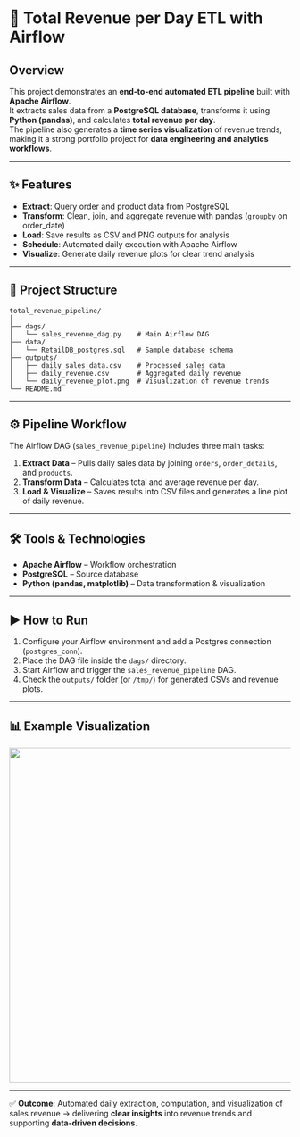 # 🚀 Total Revenue per Day ETL with Airflow

## Overview
This project demonstrates an **end-to-end automated ETL pipeline** built with **Apache Airflow**.  
It extracts sales data from a **PostgreSQL database**, transforms it using **Python (pandas)**, and calculates **total revenue per day**.  
The pipeline also generates a **time series visualization** of revenue trends, making it a strong portfolio project for **data engineering and analytics workflows**.

---

## ✨ Features
- **Extract**: Query order and product data from PostgreSQL  
- **Transform**: Clean, join, and aggregate revenue with pandas (`groupby` on order_date)  
- **Load**: Save results as CSV and PNG outputs for analysis  
- **Schedule**: Automated daily execution with Apache Airflow  
- **Visualize**: Generate daily revenue plots for clear trend analysis  

---

## 📂 Project Structure
```
total_revenue_pipeline/
│
├── dags/                      
│   └── sales_revenue_dag.py    # Main Airflow DAG
├── data/
│   └── RetailDB_postgres.sql   # Sample database schema
├── outputs/
│   ├── daily_sales_data.csv    # Processed sales data
│   ├── daily_revenue.csv       # Aggregated daily revenue
│   └── daily_revenue_plot.png  # Visualization of revenue trends
└── README.md                   
```

---

## ⚙️ Pipeline Workflow
The Airflow DAG (`sales_revenue_pipeline`) includes three main tasks:

1. **Extract Data** – Pulls daily sales data by joining `orders`, `order_details`, and `products`.  
2. **Transform Data** – Calculates total and average revenue per day.  
3. **Load & Visualize** – Saves results into CSV files and generates a line plot of daily revenue.  

---

## 🛠 Tools & Technologies
- **Apache Airflow** – Workflow orchestration  
- **PostgreSQL** – Source database  
- **Python (pandas, matplotlib)** – Data transformation & visualization  

---

## ▶️ How to Run
1. Configure your Airflow environment and add a Postgres connection (`postgres_conn`).  
2. Place the DAG file inside the `dags/` directory.  
3. Start Airflow and trigger the `sales_revenue_pipeline` DAG.  
4. Check the `outputs/` folder (or `/tmp/`) for generated CSVs and revenue plots.  

---

## 📊 Example Visualization
<img width="600" src="[https://github.com/user-attachments/assets/9d67e65f-d6d1-490e-890a-0889901afd4b](https://github.com/Mostamohamed/Capstone-Kiwilytics-Project/blob/main/output/daily_revenue_plot.png)" />

---

✅ **Outcome**: Automated daily extraction, computation, and visualization of sales revenue → delivering **clear insights** into revenue trends and supporting **data-driven decisions**.  

